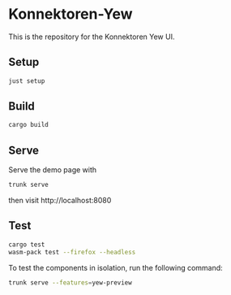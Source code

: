 # Konnektoren-Yew

This is the repository for the Konnektoren Yew UI.

## Setup

```bash
just setup
```

## Build

```bash
cargo build
```

## Serve

Serve the demo page with

```bash
trunk serve
```

then visit http://localhost:8080

## Test

```bash
cargo test
wasm-pack test --firefox --headless
```

To test the components in isolation, run the following command:

```bash
trunk serve --features=yew-preview
```
